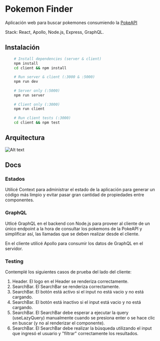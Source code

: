 # Pokemon Finder

Aplicación web para buscar pokemones consumiendo la [PokeAPI](https://pokeapi.co)

Stack: React, Apollo, Node.js, Express, GraphQL.

## Instalación

```bash
    # Install dependencies (server & client)
    npm install
    cd client && npm install
    
    # Run server & client (:3000 & :5000)
    npm run dev
    
    # Server only (:5000)
    npm run server
    
    # Client only (:3000)
    npm run client
    
    # Run client tests (:3000)
    cd client && npm test
```

## Arquitectura

![Alt text](https://firebasestorage.googleapis.com/v0/b/comidapp-caf14.appspot.com/o/extra%2Fpokemon-finder_1000x1000.png?alt=media&token=d5e8be2e-f8d8-44fb-914e-a69c6da2259c?raw=true "Title")

## Docs
### Estados
Utilicé Context para administrar el estado de la aplicación para generar un código más limpio y evitar pasar gran cantidad de propiedades entre componentes.

### GraphQL
Utlicé GraphQL en el backend con Node.js para proveer al cliente de un único endpoint a la hora de consultar los pokemons de la PokeAPI y simplificar así, las llamadas que se deben realizar desde el cliente.

En el cliente utilicé Apollo para consumir los datos de GraphQL en el servidor.

### Testing
Contemplé los siguientes casos de prueba del lado del cliente:
1. Header. El logo en el Header se renderiza correctamente.
2. SearchBar. El SearchBar se renderiza correctamente.
3. SearchBar. El botón está activo si el input no está vacio y no está cargando.
4. SearchBar. El botón está inactivo si el input está vacio y no está cargando.
5. SearchBar. El SearchBar debe esperar a ejecutar la query (useLazyQuery) manualmente cuando se presiona enter o se hace clic en buscar (y no al renderizar el componente).
6. SearchBar. El SearchBar debe realizar la búsqueda utilizando el input que ingresó el usuario y "filtrar" correctamente los resultados.
